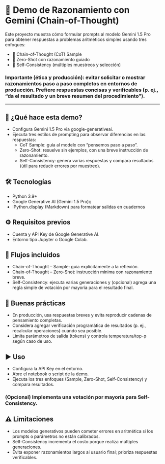 # 🧠 Demo de Razonamiento con Gemini (Chain-of-Thought)
Este proyecto muestra cómo formular prompts al modelo Gemini 1.5 Pro para obtener respuestas a problemas aritméticos simples usando tres enfoques:


* 🧩 Chain-of-Thought (CoT) Sample
* 🎯 Zero-Shot con razonamiento guiado
* 🔁 Self-Consistency (múltiples muestreos y selección)

### Importante (ética y producción): evitar solicitar o mostrar razonamientos paso a paso completos en entornos de producción. Prefiere respuestas concisas y verificables (p. ej., “da el resultado y un breve resumen del procedimiento”).

---

## 🚀 ¿Qué hace esta demo?
- Configura Gemini 1.5 Pro via google-generativeai.
- Ejecuta tres estilos de prompting para observar diferencias en las respuestas:
  * CoT Sample: guía al modelo con “pensemos paso a paso”.
  * Zero-Shot: resuelve sin ejemplos, con una breve instrucción de razonamiento.
  * Self-Consistency: genera varias respuestas y compara resultados (útil para reducir errores por muestreo).

## 🛠️ Tecnologías
- Python 3.9+
- Google Generative AI (Gemini 1.5 Pro)ç
- IPython.display (Markdown) para formatear salidas en cuadernos

## ⚙️ Requisitos previos
- Cuenta y API Key de Google Generative AI.
- Entorno tipo Jupyter o Google Colab.

## 🧪 Flujos incluidos
- Chain-of-Thought – Sample: guía explícitamente a la reflexión.
- Chain-of-Thought – Zero-Shot: instrucción mínima con razonamiento breve.
- Self-Consistency: ejecuta varias generaciones y (opcional) agrega una regla simple de votación por mayoría para el resultado final.

## 🧭 Buenas prácticas
- En producción, usa respuestas breves y evita reproducir cadenas de pensamiento completas.
- Considera agregar verificación programática de resultados (p. ej., recalcular operaciones) cuando sea posible.
- Limita parámetros de salida (tokens) y controla temperatura/top-p según caso de uso.

## ▶️ Uso
- Configura la API Key en el entorno.
- Abre el notebook o script de la demo.
- Ejecuta los tres enfoques (Sample, Zero-Shot, Self-Consistency) y compara resultados.

### (Opcional) Implementa una votación por mayoría para Self-Consistency.

## ⚠️ Limitaciones
- Los modelos generativos pueden cometer errores en aritmética si los prompts o parámetros no están calibrados.
- Self-Consistency incrementa el costo porque realiza múltiples generaciones.
- Evita exponer razonamientos largos al usuario final; prioriza respuestas verificables.
